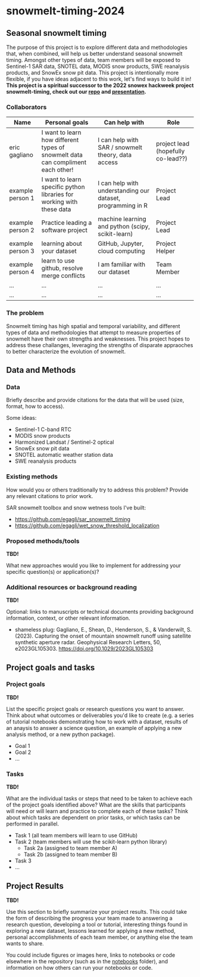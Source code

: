 # snowmelt-timing-2024

## Seasonal snowmelt timing

The purpose of this project is to explore different data and methodologies that, when combined, will help us better understand seasonal snowmelt timing. Amongst other types of data, team members will be exposed to Sentinel-1 SAR data, SNOTEL data, MODIS snow products, SWE reanalysis products, and SnowEx snow pit data. This project is intentionally more flexible, if you have ideas adjacent to this work, let's find ways to build it in! **This project is a spiritual successor to the 2022 snowex hackweek project snowmelt-timing, check out our [repo](https://github.com/snowex-hackweek/snowmelt-timing) and [presentation](https://docs.google.com/presentation/d/1czTH2q2nH_Lf7uoYkDXu03mFaJVkOE3GxtXRAFWuBhg/edit?usp=sharing).** 

### Collaborators

| Name | Personal goals | Can help with | Role |
| ------------- | ------------- | ------------- | ------------- |
| eric gagliano | I want to learn how different types of snowmelt data can compliment each other! | I can help with SAR / snowmelt theory, data access | project lead (hopefully co-lead??) |
| example person 1 | I want to learn specific python libraries for working with these data  | I can help with understanding our dataset, programming in R  | Project Lead |
| example person 2 | Practice leading a software project | machine learning and python (scipy, scikit-learn) | Project Lead |
| example person 3 | learning about your dataset | GitHub, Jupyter, cloud computing | Project Helper |
| example person 4 | learn to use github, resolve merge conflicts | I am familiar with our dataset | Team Member  |
| ... | ... | ... | ... |
| ... | ... | ... | ... |

### The problem

Snowmelt timing has high spatial and temporal variability, and different types of data and methodologies that attempt to measure properties of snowmelt have their own strengths and weaknesses. This project hopes to address these challanges, leveraging the strengths of disparate appraoches to better characterize the evolution of snowmelt.

## Data and Methods

### Data

Briefly describe and provide citations for the data that will be used (size, format, how to access).

Some ideas:
* Sentinel-1 C-band RTC
* MODIS snow products
* Harmonized Landsat / Sentinel-2 optical
* SnowEx snow pit data
* SNOTEL automatic weather station data
* SWE reanalysis products

### Existing methods

How would you or others traditionally try to address this problem? Provide any relevant citations to prior work.

SAR snowmelt toolbox and snow wetness tools I've built:
* https://github.com/egagli/sar_snowmelt_timing
* https://github.com/egagli/wet_snow_threshold_localization

### Proposed methods/tools

**TBD!**

What new approaches would you like to implement for addressing your specific question(s) or application(s)?

### Additional resources or background reading

**TBD!**

Optional: links to manuscripts or technical documents providing background information, context, or other relevant information.

* shameless plug: Gagliano, E., Shean, D., Henderson, S., & Vanderwilt, S. (2023). Capturing the onset of mountain snowmelt runoff using satellite synthetic aperture radar. Geophysical Research Letters, 50, e2023GL105303. https://doi.org/10.1029/2023GL105303

## Project goals and tasks

### Project goals

**TBD!**

List the specific project goals or research questions you want to answer. Think about what outcomes or deliverables you'd like to create (e.g. a series of tutorial notebooks demonstrating how to work with a dataset, results of an anaysis to answer a science question, an example of applying a new analysis method, or a new python package).

* Goal 1
* Goal 2
* ...

### Tasks

**TBD!**

What are the individual tasks or steps that need to be taken to achieve each of the project goals identified above? What are the skills that participants will need or will learn and practice to complete each of these tasks? Think about which tasks are dependent on prior tasks, or which tasks can be performed in parallel.

* Task 1 (all team members will learn to use GitHub)
* Task 2 (team members will use the scikit-learn python library)
  * Task 2a (assigned to team member A)
  * Task 2b (assigned to team member B)
* Task 3
* ...

## Project Results

**TBD!**

Use this section to briefly summarize your project results. This could take the form of describing the progress your team made to answering a research question, developing a tool or tutorial, interesting things found in exploring a new dataset, lessons learned for applying a new method, personal accomplishments of each team member, or anything else the team wants to share.

You could include figures or images here, links to notebooks or code elsewhere in the repository (such as in the [notebooks](notebooks/) folder), and information on how others can run your notebooks or code.
